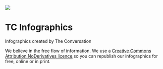 ![](https://c311ba9548948e593297-96809452408ef41d0e4fdd00d5a5d157.ssl.cf2.rackcdn.com/2016-06-22-tc-logo/tc-logo.png)

# TC Infographics
Infographics created by The Conversation

We believe in the free flow of information. 
We use a [Creative Commons Attribution NoDerivatives licence](http://creativecommons.org/licenses/by-nd/4.0/),so you can republish our infographics for free, online or in print.
